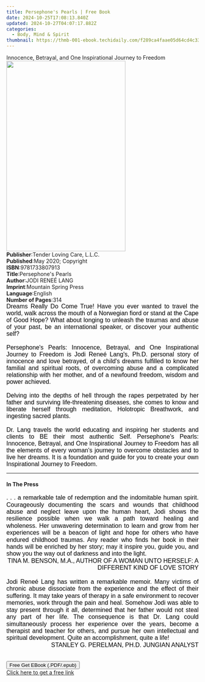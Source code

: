 ```yaml
---
title: Persephone's Pearls | Free Book
date: 2024-10-25T17:08:13.840Z
updated: 2024-10-27T04:07:17.882Z
categories:
  - Body, Mind & Spirit
thumbnail: https://thmb-001-ebook.techidaily.com/f289ca4faae05d64cd4c333670d2a11072070d2b7066911dceeb499ac4dc95ff.jpg
---
```

<main id="book-container">
  <div class="flex flex-col">
    <div class="book-brief flex-1 py-6 px-4 sm:p-6 md:py-10 md:px-8">
      <!-- brief-->
      <div class="book-brief-main">
        Innocence, Betrayal, and One Inspirational Journey to Freedom
      </div>
    </div>
    <div
      class="book-meta-info flex-1 grid gap-4 col-start-1 col-end-3 row-start-1 sm:mb-6 sm:grid-cols-4 lg:gap-6 lg:col-start-2 lg:row-end-6 lg:row-span-6 lg:mb-0"
    >
      <div
        class="book-meta-info-left place-content-center mt-4 p-4 text-sm leading-6 col-start-2 col-span-2 dark:text-slate-400"
      >
        <img
          class="w-full h-500 object-cover rounded-lg sm:h-255 sm:col-span-2 lg:col-span-full"
          src="https://img-001-ebook.techidaily.com/4beda196ac300177c13128ab4e1ef953e73bc1ca9dc4e2aba079fb072a1cea9f.jpg"
          alt=""
          width="312"
          height="500"
        />
      </div>
      <div
        class="book-meta-info-right mt-2 col-start-1 row-start-2 col-span-3 self-center"
      >
        <!-- meta data  -->
        <div class="flex flex-col px-4 md:px-8">
          <div class="flex-1">
            <strong>Publisher</strong>:<span class="px-2"
              >Tender Loving Care, L.L.C.</span
            >
          </div>
          <div class="flex-1">
            <strong>Published</strong>:<span class="px-2"
              >May 2020; Copyright</span
            >
          </div>
          <div class="flex-1">
            <strong>ISBN</strong>:<span class="px-2">9781733807913</span>
          </div>
          <div class="flex-1">
            <strong>Title</strong>:<span class="px-2"
              >Persephone&#39;s Pearls</span
            >
          </div>
          <div class="flex-1">
            <strong>Author</strong>:<span class="px-2">JODI RENEÉ LANG</span>
          </div>
          <div class="flex-1">
            <strong>Imprint</strong>:<span class="px-2"
              >Mountain Spring Press</span
            >
          </div>
          <div class="flex-1">
            <strong>Language</strong>:<span class="px-2">English</span>
          </div>
          <div class="flex-1">
            <strong>Number of Pages</strong>:<span class="px-2">314</span>
          </div>
        </div>
      </div>
    </div>
    <div class="book-description flex-1 py-6 px-4 sm:p-6 md:py-10 md:px-8">
      <div class="book-description-main">
        <div accordion-content="" id="description">
          <p
            style="
              margin: 0in 0in 0.0001pt;
              font-size: medium;
              font-family: Calibri, sans-serif;
              caret-color: rgb(0, 0, 0);
              color: rgb(0, 0, 0);
              text-align: justify;
            "
          >
            Dreams Really Do Come True! Have you ever wanted to travel the
            world, walk across the mouth of a Norwegian fiord or stand at the
            Cape of Good Hope? What about longing to unleash the traumas and
            abuse of your past, be an international speaker, or discover your
            authentic self?
          </p>
          <p
            style="
              margin: 0in 0in 0.0001pt;
              font-size: medium;
              font-family: Calibri, sans-serif;
              caret-color: rgb(0, 0, 0);
              color: rgb(0, 0, 0);
              text-align: justify;
            "
          >
            <br />
          </p>
          <p
            style="
              margin: 0in 0in 0.0001pt;
              font-size: medium;
              font-family: Calibri, sans-serif;
              caret-color: rgb(0, 0, 0);
              color: rgb(0, 0, 0);
              text-align: justify;
            "
          >
            Persephone's Pearls: Innocence, Betrayal, and One Inspirational
            Journey to Freedom&nbsp;is Jodi Reneé Lang's, Ph.D. personal story
            of innocence and love betrayed, of a child's dreams fulfilled to
            know her familial and spiritual roots, of overcoming abuse and a
            complicated relationship with her mother, and of a newfound freedom,
            wisdom and power achieved.
          </p>
          <p
            style="
              margin: 0in 0in 0.0001pt;
              font-size: medium;
              font-family: Calibri, sans-serif;
              caret-color: rgb(0, 0, 0);
              color: rgb(0, 0, 0);
              text-align: justify;
            "
          >
            <br />
          </p>
          <p
            style="
              margin: 0in 0in 0.0001pt;
              font-size: medium;
              font-family: Calibri, sans-serif;
              caret-color: rgb(0, 0, 0);
              color: rgb(0, 0, 0);
              text-align: justify;
            "
          >
            Delving into the depths of hell through the rapes perpetrated by her
            father and surviving life-threatening diseases, she comes to know
            and liberate herself through meditation, Holotropic Breathwork, and
            ingesting sacred plants.
          </p>
          <p
            style="
              margin: 0in 0in 0.0001pt;
              font-size: medium;
              font-family: Calibri, sans-serif;
              caret-color: rgb(0, 0, 0);
              color: rgb(0, 0, 0);
              text-align: justify;
            "
          >
            <br />
          </p>
          <p
            style="
              margin: 0in 0in 0.0001pt;
              font-size: medium;
              font-family: Calibri, sans-serif;
              caret-color: rgb(0, 0, 0);
              color: rgb(0, 0, 0);
              text-align: justify;
            "
          >
            Dr. Lang travels the world educating and inspiring her students and
            clients to BE their most authentic Self. Persephone's Pearls:
            Innocence, Betrayal, and One Inspirational Journey to
            Freedom&nbsp;has all the elements of every woman's journey to
            overcome obstacles and to live her dreams. It is a foundation and
            guide for you to create your own Inspirational Journey to Freedom.
          </p>
        </div>
        <div class="accordion-fader"></div>
      </div>
    </div>
    <div class="book-excerpts flex-1 py-6 px-4 sm:p-6 md:py-10 md:px-8">
      <!-- excerpts-->
      <div class="book-excerpts-main">
        <hr />
        <h4 class="placeholder placeholder-heading">
          <span>In The Press</span>
        </h4>
        <p></p>
        <p
          style="
            margin: 0in 0in 0.0001pt;
            font-size: medium;
            font-family: Calibri, sans-serif;
            caret-color: rgb(0, 0, 0);
            color: rgb(0, 0, 0);
            text-align: justify;
            line-height: 18.399999618530273px;
          "
        >
          . . . a remarkable tale of redemption and the indomitable human
          spirit. Courageously documenting the scars and wounds that childhood
          abuse and neglect leave upon the human heart, Jodi shows the
          resilience possible when we walk a path toward healing and wholeness.
          Her unwavering determination to learn and grow from her experiences
          will be a beacon of light and hope for others who have endured
          childhood traumas. Any reader who finds her book in their hands will
          be enriched by her story; may it inspire you, guide you, and show you
          the way out of darkness and into the light.
        </p>
        <p
          align="right"
          style="
            margin: 0in 0in 0.0001pt;
            font-size: medium;
            font-family: Calibri, sans-serif;
            caret-color: rgb(0, 0, 0);
            color: rgb(0, 0, 0);
            text-align: right;
            line-height: 18.399999618530273px;
          "
        >
          TINA M. BENSON, M.A., AUTHOR OF A WOMAN UNTO HERSELF: A DIFFERENT KIND
          OF LOVE STORY
        </p>
        <p
          align="right"
          style="
            margin: 0in 0in 0.0001pt;
            font-size: medium;
            font-family: Calibri, sans-serif;
            caret-color: rgb(0, 0, 0);
            color: rgb(0, 0, 0);
            text-align: right;
            line-height: 18.399999618530273px;
          "
        >
          <br />
        </p>
        <p
          style="
            margin: 0in 0in 0.0001pt;
            font-size: medium;
            font-family: Calibri, sans-serif;
            caret-color: rgb(0, 0, 0);
            color: rgb(0, 0, 0);
            text-align: justify;
            line-height: 18.399999618530273px;
          "
        >
          Jodi Reneé Lang has written a remarkable memoir. Many victims of
          chronic abuse dissociate from the experience and the effect of their
          suffering. It may take years of therapy in a safe environment to
          recover memories, work through the pain and heal. Somehow Jodi was
          able to stay present through it all, determined that her father would
          not steal any part of her life. The consequence is that Dr. Lang could
          simultaneously process her experience over the years, become a
          therapist and teacher for others, and pursue her own intellectual and
          spiritual development. Quite an accomplishment, quite a life!
        </p>
        <p
          align="right"
          style="
            margin: 0in 0in 0.0001pt;
            font-size: medium;
            font-family: Calibri, sans-serif;
            caret-color: rgb(0, 0, 0);
            color: rgb(0, 0, 0);
            text-align: right;
            line-height: 18.399999618530273px;
          "
        >
          STANLEY G. PERELMAN, PH.D. JUNGIAN ANALYST
        </p>
        <p
          align="right"
          style="
            margin: 0in 0in 0.0001pt;
            font-size: medium;
            font-family: Calibri, sans-serif;
            caret-color: rgb(0, 0, 0);
            color: rgb(0, 0, 0);
            text-align: right;
            line-height: 18.399999618530273px;
          "
        >
          <br />
        </p>
        <p></p>
      </div>
    </div>
    <div
      class="book-about-author flex-1 py-6 px-4 sm:p-6 md:py-10 md:px-8"
    ></div>
    <div class="book-free-get flex-1 py-6 px-4 sm:p-6 md:py-10 md:px-8">
      <button
        id="btn-free-get"
        class="bg-blue-500 hover:bg-blue-700 text-white font-bold py-2 px-4 rounded"
      >
        Free Get EBook (.PDF/.epub)
      </button>
      <div id="countdown-display" class="px-2 text-lg mt-2"></div>
      <a
        id="free-link"
        class="hidden bg-blue-500 hover:bg-blue-700 text-white font-bold py-2 px-4 rounded"
        href="https://www.ebooks.com/en-us/book/210253168/persephone-s-pearls/jodi-rene-lang/"
        target="_blank"
        >Click here to get a free link</a
      >
    </div>
    <script>
      let countdownTime = 0;
      let countdownInterval = null;
      document
        .getElementById('btn-free-get')
        .addEventListener('click', startCountdown);
      function startCountdown() {
        countdownTime = new Date().getTime() + 60000 * 3;
        countdownInterval = setInterval(updateCountdown, 1000);
        document.getElementById('btn-free-get').disabled = true;
        document
          .getElementById('btn-free-get')
          .classList.add('bg-gray-500', 'cursor-not-allowed');
      }
      function updateCountdown() {
        let currentTime = new Date().getTime();
        let timeLeft = countdownTime - currentTime;
        let secondsLeft = Math.floor(timeLeft / 1000);
        document.getElementById('countdown-display').innerHTML =
          `Remaining time: ${secondsLeft} seconds.`;
        if (secondsLeft <= 0) {
          clearInterval(countdownInterval);
          document.getElementById('btn-free-get').classList.add('hidden');
          document.getElementById('free-link').classList.remove('hidden');
          document.getElementById('countdown-display').innerHTML = '';
        }
      }
    </script>
  </div>
</main>

<ins class="adsbygoogle"
      style="display:block"
      data-ad-client="ca-pub-7571918770474297"
      data-ad-slot="8358498916"
      data-ad-format="auto"
      data-full-width-responsive="true"></ins>
    
